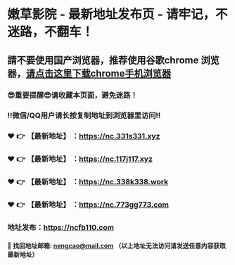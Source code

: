 # 嫩草影院 - 最新地址发布页 - 请牢记，不迷路，不翻车！

## 請不要使用国产浏览器，推荐使用谷歌chrome 浏览器，<a href = "https://www.google.cn/chrome/">请点击这里下载chrome手机浏览器</a>

### :sunglasses:重要提醒:sunglasses:请收藏本页面，避免迷路！
### ‼️微信/QQ用户请长按复制地址到浏览器里访问‼️

### :heart: :point_right: 【最新地址】 ：https://nc.331s331.xyz
### :heart: :point_right: 【最新地址】 ：https://nc.117j117.xyz
### :heart: :point_right: 【最新地址】 ：https://nc.338k338.work
### :heart: :point_right: 【最新地址】 ：https://nc.773gg773.com

### 地址发布：https://ncfb110.com

#### :e-mail: __找回地址邮箱: nengcao@mail.com （以上地址无法访问请发送任意内容获取最新地址）__
